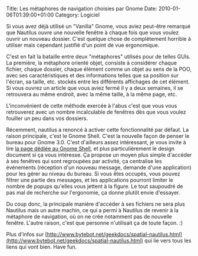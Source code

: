 Title: Les métaphores de navigation choisies par Gnome
Date: 2010-01-06T01:39:00+01:00
Category: Logiciel

Si vous avez déjà utilisé un "Vanilla" Gnome, vous aviez peut-être
remarqué que Nautilus ouvre une nouvelle fenêtre à chaque fois que
vous voulez ouvrir un nouveau dossier. C'est quelque chose de
complètement horrible à utiliser mais cependant justifié d'un point de
vue ergonomique.

C'est en fait la bataille entre deux "métaphores" utilisés pour de
telles GUIs. La première, la métaphore orienté objet, consiste à
considérer chaque fichier, chaque dossier, chaque élément comme un
objet au sens de la POO, avec ses caractéristiques et des informations
telles que sa position sur l'écran, sa taille, etc. stockés entre les
différents affichages de cet élément. Si vous ouvrez un article que
vous aviez fermé il y a deux semaines, il se retrouvera au même
endroit, avec la même taille, à la même page, etc.

L'inconvénient de cette méthode exercée à l'abus c'est que vous vous
retrouverez avec un nombre incalculable de fenêtres dès que vous
voulez fouiller un peu dans vos dossiers.

Récemment, nautilus a renoncé à activer cette fonctionnalité par
défaut. La raison principale, c'est le Gnome Shell. C'est la nouvelle
façon de penser le bureau pour Gnome 3.0. C'est d'ailleurs assez
intéressant, je vous invite à lire [la page dédiée au Gnome
Shell](http://live.gnome.org/GnomeShell), et plus particulièrement le
design document si ça vous intéresse. Ça propose un moyen plus simple
d'accéder à ses fenêtres qui sont regroupées par activité, ça
centralise les événements (réception d'un nouveau message, demande
d'une application) pour les gérer au niveau du bureau. Si vous êtes
occupés, vous pouvez filtrer une partie des messages, et les
applications pourront limiter le nombre de popups qu'elles vous
jettent à la figure. Le tout saupoudré de pas mal de recherche sur
l'ergonomie, ça donne plutôt envie d'essayer.

Du coup donc, la principale manière d'accéder à ses fichiers ne sera
plus Nautilus mais un autre machin, ce qui a permi à Nautilus de
revenir à la métaphore de navigation, où on ne crée notamment pas de
nouvelle fenêtre. L'autre raison, c'est que personne n'utilisait ça de
toute façon. :)

Plus d'infos sur
[http://www.bytebot.net/geekdocs/spatial-nautilus.html](http://www.bytebot.net/geekdocs/spatial-nautilus.html)
qui lie vers tous les liens qui vont bien. Have fun.

<!-- % vim: set spelllang=fr: -->
